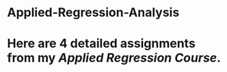 # Applied-Regression-Analysis

# Here are 4 detailed assignments from my *Applied Regression Course*.
